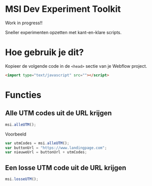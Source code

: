 # MSI Dev Experiment Toolkit
Work in progress!!

Sneller experimenten opzetten met kant-en-klare scripts.

# Hoe gebruik je dit?

Kopieer de volgende code in de `<head>` sectie van je Webflow project.

``` html
<import type="text/javascript" src=""></script>
```

# Functies

## Alle UTM codes uit de URL krijgen

```javascript
msi.alleUTM();
```

Voorbeeld

```javascript
var utmCodes = msi.alleUTM();
var buttonUrl = "https://www.landingpage.com";
var nieuweUrl = buttonUrl + utmCodes;
```

## Een losse UTM code uit de URL krijgen

```javascript
msi.losseUTM();
```